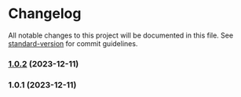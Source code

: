 # Changelog

All notable changes to this project will be documented in this file. See [standard-version](https://github.com/conventional-changelog/standard-version) for commit guidelines.

### [1.0.2](https://github.com/YOUR_GITHUB_USER_NAME/ts-can/compare/v1.0.1...v1.0.2) (2023-12-11)

### 1.0.1 (2023-12-11)
